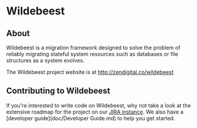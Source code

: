 Wildebeest
================

## About

Wildebeest is a migration framework designed to solve the problem of reliably migrating stateful system resources such as databases or file structures as a system evolves.

The Wildebeest project website is at http://zendigital.co/wildebeest

## Contributing to Wildebeest

If you're interested to write code on Wildebeest, why not take a look at the extensive roadmap for the project on our [JIRA instance](https://mathesonventures.atlassian.net/secure/RapidBoard.jspa?rapidView=1&projectKey=MVWB&view=planning).  We also have a [developer guide](doc/Developer Guide.md) to help you get started.


